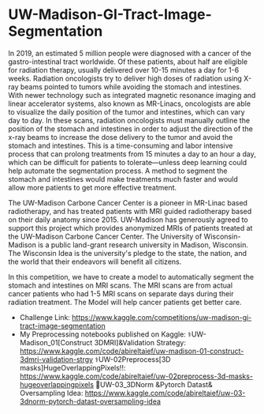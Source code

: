 # UW-Madison-GI-Tract-Image-Segmentation
In 2019, an estimated 5 million people were diagnosed with a cancer of the gastro-intestinal tract worldwide. Of these patients, about half are eligible for radiation therapy, usually delivered over 10-15 minutes a day for 1-6 weeks. Radiation oncologists try to deliver high doses of radiation using X-ray beams pointed to tumors while avoiding the stomach and intestines. With newer technology such as integrated magnetic resonance imaging and linear accelerator systems, also known as MR-Linacs, oncologists are able to visualize the daily position of the tumor and intestines, which can vary day to day. In these scans, radiation oncologists must manually outline the position of the stomach and intestines in order to adjust the direction of the x-ray beams to increase the dose delivery to the tumor and avoid the stomach and intestines. This is a time-consuming and labor intensive process that can prolong treatments from 15 minutes a day to an hour a day, which can be difficult for patients to tolerate—unless deep learning could help automate the segmentation process. A method to segment the stomach and intestines would make treatments much faster and would allow more patients to get more effective treatment.

The UW-Madison Carbone Cancer Center is a pioneer in MR-Linac based radiotherapy, and has treated patients with MRI guided radiotherapy based on their daily anatomy since 2015. UW-Madison has generously agreed to support this project which provides anonymized MRIs of patients treated at the UW-Madison Carbone Cancer Center. The University of Wisconsin-Madison is a public land-grant research university in Madison, Wisconsin. The Wisconsin Idea is the university's pledge to the state, the nation, and the world that their endeavors will benefit all citizens.

In this competition, we have to create a model to automatically segment the stomach and intestines on MRI scans. The MRI scans are from actual cancer patients who had 1-5 MRI scans on separate days during their radiation treatment. The Model will help cancer patients get better care.
- Challenge Link: https://www.kaggle.com/competitions/uw-madison-gi-tract-image-segmentation
- My Preprocessing notebooks published on Kaggle:
 ⚕️UW-Madison_01[Construct 3DMRI]&Validation Strategy:  https://www.kaggle.com/code/abireltaief/uw-madison-01-construct-3dmri-validation-strgy
 ⚕️UW-02Preprocess[3D masks]HugeOverlappingPixels!!: https://www.kaggle.com/code/abireltaief/uw-02preprocess-3d-masks-hugeoverlappingpixels
 💉UW-03_3DNorm &Pytorch Datast& Oversampling Idea: https://www.kaggle.com/code/abireltaief/uw-03-3dnorm-pytorch-datast-oversampling-idea
  
  
